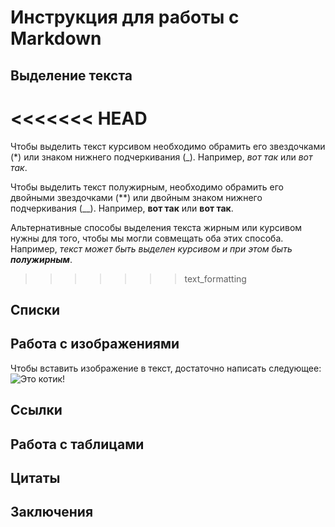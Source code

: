 # Инструкция для работы с Markdown

## Выделение текста

<<<<<<< HEAD
=======
Чтобы выделить текст курсивом необходимо обрамить его звездочками (*) или знаком нижнего подчеркивания (_). Например, *вот так* или _вот так_.

Чтобы выделить текст полужирным, необходимо обрамить его двойными звездочками (**) или двойным знаком нижнего подчеркивания (__). Например, **вот так** или __вот так__.

Альтернативные способы выделения текста жирным или курсивом нужны для того, чтобы мы могли совмещать оба этих способа. Например, _текст может быть выделен 
курсивом и при этом быть **полужирным**_.

>>>>>>> text_formatting
## Списки

## Работа с изображениями

Чтобы вставить изображение в текст, достаточно написать следующее:
![Это котик!](cat.jpeg)

## Ссылки

## Работа с таблицами

## Цитаты

## Заключения